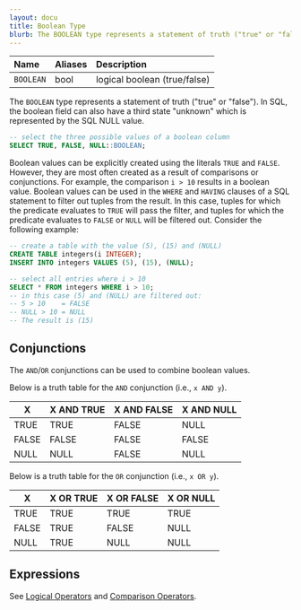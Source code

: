 ```yaml
---
layout: docu
title: Boolean Type
blurb: The BOOLEAN type represents a statement of truth ("true" or "false").
---
```


| Name | Aliases | Description |
|:---|:---|:---|
| `BOOLEAN` | bool | logical boolean (true/false) |

The `BOOLEAN` type represents a statement of truth ("true" or "false"). In SQL, the boolean field can also have a third state "unknown" which is represented by the SQL NULL value.

```sql
-- select the three possible values of a boolean column
SELECT TRUE, FALSE, NULL::BOOLEAN;
```

Boolean values can be explicitly created using the literals `TRUE` and `FALSE`. However, they are most often created as a result of comparisons or conjunctions. For example, the comparison `i > 10` results in a boolean value. Boolean values can be used in the `WHERE` and `HAVING` clauses of a SQL statement to filter out tuples from the result. In this case, tuples for which the predicate evaluates to `TRUE` will pass the filter, and tuples for which the predicate evaluates to `FALSE` or `NULL` will be filtered out. Consider the following example:

```sql
-- create a table with the value (5), (15) and (NULL)
CREATE TABLE integers(i INTEGER);
INSERT INTO integers VALUES (5), (15), (NULL);

-- select all entries where i > 10
SELECT * FROM integers WHERE i > 10;
-- in this case (5) and (NULL) are filtered out:
-- 5 > 10    = FALSE
-- NULL > 10 = NULL
-- The result is (15)
```

## Conjunctions
The `AND`/`OR` conjunctions can be used to combine boolean values.

Below is a truth table for the `AND` conjunction (i.e., `x AND y`).

|  X  | X AND TRUE  | X AND FALSE | X AND NULL  |
|-------|-------|-------|-------|
| TRUE  | TRUE  | FALSE | NULL  |
| FALSE | FALSE | FALSE | FALSE |
| NULL  | NULL  | FALSE | NULL  |

Below is a truth table for the `OR` conjunction (i.e., `x OR y`).

|  X   | X OR TRUE | X OR FALSE | X OR NULL |
|-------|------|-------|------|
| TRUE  | TRUE | TRUE  | TRUE |
| FALSE | TRUE | FALSE | NULL |
| NULL  | TRUE | NULL  | NULL |

## Expressions
See [Logical Operators](../expressions/logical_operators) and [Comparison Operators](../expressions/comparison_operators).
